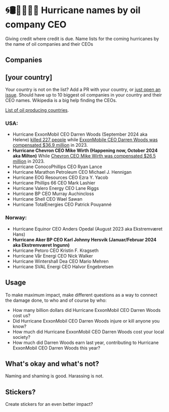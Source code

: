 # 🌀🛢️🏢👨🏻‍🦳 Hurricane names by oil company CEO
Giving credit where credit is due. Name lists for the coming hurricanes by the name of oil companies and their CEOs

## Companies

## [your country]

Your country is not on the list? Add a PR with your country, or [just open an issue](https://github.com/eklem/hurricane-names-by-oil-company-ceo/issues/new). Should have up to 10 biggest oil companies in your country and their CEO names. Wikipedia is a big help finding the CEOs.

[List of oil producing countries](https://en.wikipedia.org/wiki/List_of_countries_by_oil_production).

### USA:

* Hurricane ExxonMobil CEO Darren Woods (September 2024 aka Helene)
  [killed 227 people](https://apnews.com/article/hurricane-helene-death-toll-asheville-north-carolina-34d1226bb31f79dfb2ff6827e40587fc) while [ExxonMobile CEO Darren Woods was compensated $36.9 million](https://www.reuters.com/business/energy/exxon-mobil-ceo-woods-pay-climbs-369-mln-2023-2024-04-11/) in 2023.
* **Hurricane Chevron CEO Mike Wirth (Happening now, October 2024 aka Milton)**
  While [Chevron CEO Mike Wirth was compensated $26.5 million](https://www.reuters.com/business/energy/chevron-ceos-pay-rose-12-265-million-2023-2024-04-10/) in 2023.
* Hurricane ConocoPhillips CEO Ryan Lance
* Hurricane Marathon Petroleum CEO Michael J. Hennigan 
* Hurricane EOG Resources CEO Ezra Y. Yacob
* Hurricane Phillips 66 CEO Mark Lashier
* Hurricane Valero Energy CEO Lane Riggs
* Hurricane BP CEO Murray Auchincloss
* Hurricane Shell CEO Wael Sawan
* Hurricane TotalEnergies CEO Patrick Pouyanné

### Norway:

* Hurricane Equinor CEO Anders Opedal (August 2023 aka Ekstremværet Hans)
* **Hurricane Aker BP CEO Karl Johnny Hersvik (Januar/Februar 2024 aka Ekstremværet Ingunn)**
* Hurricane Petoro CEO Kristin F. Kragseth
* Hurricane Vår Energi CEO Nick Walker
* Hurricane Wintershall Dea CEO Mario Mehren
* Hurricane SVAL Energi CEO Halvor Engebretsen

## Usage

To make maximum impact, make different questions as a way to connect the damage done, to who and of course by who:

* How many billion dollars did Hurricane ExxonMobil CEO Darren Woods cost us?
* Did Hurricane ExxonMobil CEO Darren Woods injure or kill anyone you know?
* How much did Hurricane ExxonMobil CEO Darren Woods cost your local society?
* How much did Darren Woods earn last year, contributing to Hurricane ExxonMobil CEO Darren Woods this year?

## What's okay and what's not?

Naming and shaming is good. Harassing is not.

## Stickers?

Create stickers for an even better impact?

